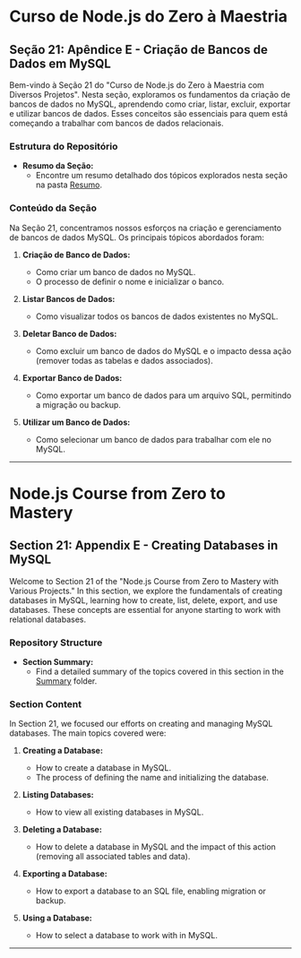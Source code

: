 # Curso de Node.js do Zero à Maestria

## Seção 21: Apêndice E - Criação de Bancos de Dados em MySQL

Bem-vindo à Seção 21 do "Curso de Node.js do Zero à Maestria com Diversos Projetos". Nesta seção, exploramos os fundamentos da criação de bancos de dados no MySQL, aprendendo como criar, listar, excluir, exportar e utilizar bancos de dados. Esses conceitos são essenciais para quem está começando a trabalhar com bancos de dados relacionais.

### Estrutura do Repositório

- **Resumo da Seção:**
  - Encontre um resumo detalhado dos tópicos explorados nesta seção na pasta [Resumo](./RESUMO/).

### Conteúdo da Seção

Na Seção 21, concentramos nossos esforços na criação e gerenciamento de bancos de dados MySQL. Os principais tópicos abordados foram:

1. **Criação de Banco de Dados:**
   - Como criar um banco de dados no MySQL.
   - O processo de definir o nome e inicializar o banco.

2. **Listar Bancos de Dados:**
   - Como visualizar todos os bancos de dados existentes no MySQL.

3. **Deletar Banco de Dados:**
   - Como excluir um banco de dados do MySQL e o impacto dessa ação (remover todas as tabelas e dados associados).

4. **Exportar Banco de Dados:**
   - Como exportar um banco de dados para um arquivo SQL, permitindo a migração ou backup.

5. **Utilizar um Banco de Dados:**
   - Como selecionar um banco de dados para trabalhar com ele no MySQL.

***

# Node.js Course from Zero to Mastery

## Section 21: Appendix E - Creating Databases in MySQL

Welcome to Section 21 of the "Node.js Course from Zero to Mastery with Various Projects." In this section, we explore the fundamentals of creating databases in MySQL, learning how to create, list, delete, export, and use databases. These concepts are essential for anyone starting to work with relational databases.

### Repository Structure

- **Section Summary:**
  - Find a detailed summary of the topics covered in this section in the [Summary](./RESUMO/) folder.

### Section Content

In Section 21, we focused our efforts on creating and managing MySQL databases. The main topics covered were:

1. **Creating a Database:**
   - How to create a database in MySQL.
   - The process of defining the name and initializing the database.

2. **Listing Databases:**
   - How to view all existing databases in MySQL.

3. **Deleting a Database:**
   - How to delete a database in MySQL and the impact of this action (removing all associated tables and data).

4. **Exporting a Database:**
   - How to export a database to an SQL file, enabling migration or backup.

5. **Using a Database:**
   - How to select a database to work with in MySQL.

***
